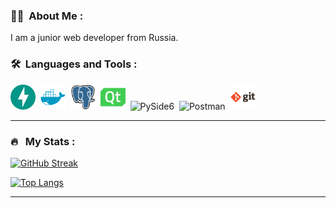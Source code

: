 ### :woman_technologist: &nbsp;About Me :

I am a junior web developer from Russia.


### 🛠 &nbsp;Languages and Tools :

<p>
<img src="https://github.com/devicons/devicon/blob/master/icons/fastapi/fastapi-original.svg" title="FASTAPI" alt="FASTAPI" width="40" height="40"/>&nbsp;
<img src="https://github.com/devicons/devicon/blob/master/icons/docker/docker-plain.svg" title="DOCKER" alt="DOCKER" width="40" height="40"/>&nbsp;
<img src="https://github.com/devicons/devicon/blob/master/icons/postgresql/postgresql-original.svg" title="POSTGRESQL" alt="POSTGRESQL" width="40" height="40"/>&nbsp;
<img src="https://github.com/devicons/devicon/blob/master/icons/qt/qt-original.svg"  title="QT" alt="QT" width="40" height="40"/>&nbsp;
<img src="https://avatars.githubusercontent.com/u/534804?s=200&v=4"  title="PySide6" alt="PySide6"/>&nbsp;
<img src="https://www.vectorlogo.zone/logos/getpostman/getpostman-icon.svg" title="Postman"  alt="Postman" width="40" height="40"/>&nbsp;
<img src="https://github.com/devicons/devicon/blob/master/icons/git/git-original-wordmark.svg" title="Git" **alt="Git" width="40" height="40"/>&nbsp;
</p>

---

### 🔥 &nbsp; My Stats :
[![GitHub Streak](http://github-readme-streak-stats.herokuapp.com?user=LedxDeliveryFlopp&theme=dark&background=000000)](https://git.io/streak-stats)

[![Top Langs](https://github-readme-stats.vercel.app/api/top-langs/?username=LedxDeliveryFlopp&layout=compact&theme=vision-friendly-dark)](https://github.com/anuraghazra/github-readme-stats)

---
